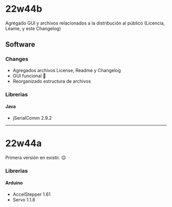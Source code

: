 # 22w44b
Agregado GUI y archivos relacionados a la distribución al público (Licencia, Léame, y este Changelog)
## Software
### Changes
- Agregados archivos License, Readme y Changelog
- GUI funcional :tada:
- Reorganizado estructura de archivos
### Librerias
#### Java
- jSerialComm 2.9.2

---

# 22w44a
Primera versión en existir. :relieved:
### Librerias
#### Arduino
- AccelStepper 1.61
- Servo 1.1.8
